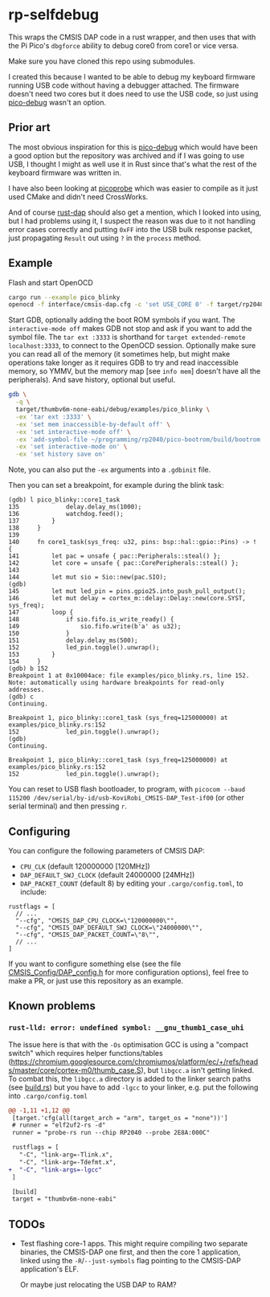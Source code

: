 # rp-selfdebug

This wraps the CMSIS DAP code in a rust wrapper, and then uses that with the Pi
Pico's `dbgforce` ability to debug core0 from core1 or vice versa.

Make sure you have cloned this repo using submodules.

I created this because I wanted to be able to debug my keyboard firmware
running USB code without having a debugger attached. The firmware doesn't need
two cores but it does need to use the USB code, so just using [pico-debug]
wasn't an option.

## Prior art

The most obvious inspiration for this is [pico-debug] which would have been a
good option but the repository was archived and if I was going to use USB, I
thought I might as well use it in Rust since that's what the rest of the
keyboard firmware was written in.

I have also been looking at [picoprobe] which was easier to compile as it just
used CMake and didn't need CrossWorks.

And of course [rust-dap] should also get a mention, which I looked into using,
but I had problems using it, I suspect the reason was due to it not handling
error cases correctly and putting `0xFF` into the USB bulk response packet,
just propagating `Result` out using `?` in the `process` method.

[pico-debug]: https://github.com/majbthrd/pico-debug
[picoprobe]: https://github.com/majbthrd/pico-debug
[rust-dap]: https://github.com/ciniml/rust-dap

## Example

Flash and start OpenOCD

```sh
cargo run --example pico_blinky
openocd -f interface/cmsis-dap.cfg -c 'set USE_CORE 0' -f target/rp2040.cfg
```

Start GDB, optionally adding the boot ROM symbols if you want. The
`interactive-mode off` makes GDB not stop and ask if you want to add the symbol
file. The `tar ext :3333` is shorthand for `target extended-remote
localhost:3333`, to connect to the OpenOCD session. Optionally make sure you
can read all of the memory (it sometimes help, but might make operations take
longer as it requires GDB to try and read inaccessible memory, so YMMV, but the
memory map [see `info mem`] doesn't have all the peripherals). And save
history, optional but useful.

```sh
gdb \
  -q \
  target/thumbv6m-none-eabi/debug/examples/pico_blinky \
  -ex 'tar ext :3333' \
  -ex 'set mem inaccessible-by-default off' \
  -ex 'set interactive-mode off' \
  -ex 'add-symbol-file ~/programming/rp2040/pico-bootrom/build/bootrom.elf' \
  -ex 'set interactive-mode on' \
  -ex 'set history save on'
```

Note, you can also put the `-ex` arguments into a `.gdbinit` file.

Then you can set a breakpoint, for example during the blink task:

```gdb
(gdb) l pico_blinky::core1_task
135             delay.delay_ms(1000);
136             watchdog.feed();
137         }
138     }
139
140     fn core1_task(sys_freq: u32, pins: bsp::hal::gpio::Pins) -> ! {
141         let pac = unsafe { pac::Peripherals::steal() };
142         let core = unsafe { pac::CorePeripherals::steal() };
143
144         let mut sio = Sio::new(pac.SIO);
(gdb)
145         let mut led_pin = pins.gpio25.into_push_pull_output();
146         let mut delay = cortex_m::delay::Delay::new(core.SYST, sys_freq);
147         loop {
148             if sio.fifo.is_write_ready() {
149                 sio.fifo.write(b'a' as u32);
150             }
151             delay.delay_ms(500);
152             led_pin.toggle().unwrap();
153         }
154     }
(gdb) b 152
Breakpoint 1 at 0x10004ace: file examples/pico_blinky.rs, line 152.
Note: automatically using hardware breakpoints for read-only addresses.
(gdb) c
Continuing.

Breakpoint 1, pico_blinky::core1_task (sys_freq=125000000) at examples/pico_blinky.rs:152
152             led_pin.toggle().unwrap();
(gdb)
Continuing.

Breakpoint 1, pico_blinky::core1_task (sys_freq=125000000) at examples/pico_blinky.rs:152
152             led_pin.toggle().unwrap();
```

You can reset to USB flash bootloader, to program, with `picocom --baud 115200 /dev/serial/by-id/usb-KoviRobi_CMSIS-DAP_Test-if00` (or other serial terminal) and then pressing `r`.

## Configuring

You can configure the following parameters of CMSIS DAP:

- `CPU_CLK` (default 120000000 [120MHz])
- `DAP_DEFAULT_SWJ_CLOCK` (default 24000000 [24MHz])
- `DAP_PACKET_COUNT` (default 8)
by editing your `.cargo/config.toml`, to include:

```
rustflags = [
  // ...
  "--cfg", "CMSIS_DAP_CPU_CLOCK=\"120000000\"",
  "--cfg", "CMSIS_DAP_DEFAULT_SWJ_CLOCK=\"24000000\"",
  "--cfg", "CMSIS_DAP_PACKET_COUNT=\"8\"",
  // ...
]
```

If you want to configure something else (see the file
[CMSIS_Config/DAP_config.h](CMSIS_Config/DAP_config.h) for more configuration
options), feel free to make a PR, or just use this repository as an example.

## Known problems

### `rust-lld: error: undefined symbol: __gnu_thumb1_case_uhi`

The issue here is that with the `-Os` optimisation GCC is using a "compact
switch" which requires helper functions/tables
(<https://chromium.googlesource.com/chromiumos/platform/ec/+/refs/heads/master/core/cortex-m0/thumb_case.S>),
but `libgcc.a` isn't getting linked. To combat this, the `libgcc.a` directory
is added to the linker search paths (see [build.rs](build.rs)) but you have to
add `-lgcc` to your linker, e.g. put the following into `.cargo/config.toml`

```diff
@@ -1,11 +1,12 @@
 [target.'cfg(all(target_arch = "arm", target_os = "none"))']
 # runner = "elf2uf2-rs -d"
 runner = "probe-rs run --chip RP2040 --probe 2E8A:000C"

 rustflags = [
   "-C", "link-arg=-Tlink.x",
   "-C", "link-arg=-Tdefmt.x",
+  "-C", "link-args=-lgcc"
 ]

 [build]
 target = "thumbv6m-none-eabi"
```

## TODOs

- Test flashing core-1 apps. This might require compiling two separate
  binaries, the CMSIS-DAP one first, and then the core 1 application, linked
  using the `-R`/`--just-symbols` flag pointing to the CMSIS-DAP application's
  ELF.

  Or maybe just relocating the USB DAP to RAM?
